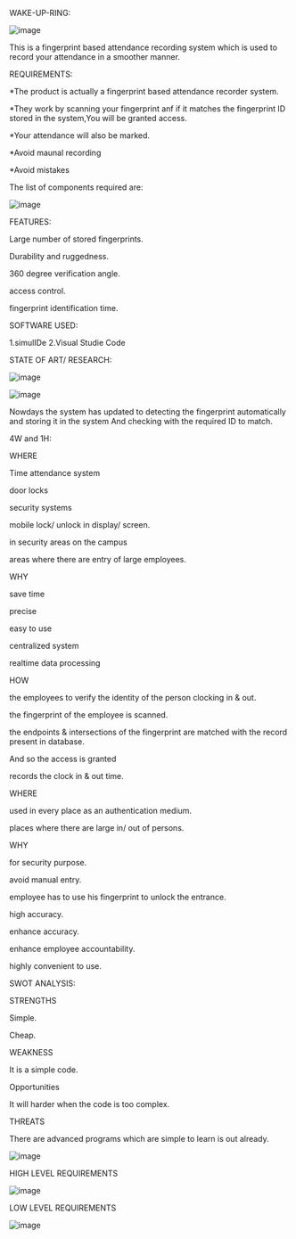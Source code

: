 WAKE-UP-RING:

![image](https://user-images.githubusercontent.com/92036056/144443854-68a23696-1d0f-48a6-82d8-a878a5994afa.png)

This is a fingerprint based attendance recording system which is used to record your attendance in a smoother manner.

REQUIREMENTS:

*The product is actually a fingerprint based attendance recorder system.

*They work by scanning your fingerprint anf if it matches the fingerprint ID stored in the system,You will be granted access.

*Your attendance will also be marked.

*Avoid maunal recording

*Avoid mistakes

The list of components required are:

![image](https://user-images.githubusercontent.com/92036056/144444667-cfd3027c-30d4-4942-889b-34dc6ed6596a.png)

FEATURES:

Large number of stored fingerprints.

Durability and ruggedness.

360 degree verification angle.

access control.

fingerprint identification time.

SOFTWARE USED:

1.simulIDe 2.Visual Studie Code

STATE OF ART/ RESEARCH:

![image](https://user-images.githubusercontent.com/92036056/144445113-10ee4c25-0d9b-4538-bf0b-d32c399f262c.png)


![image](https://user-images.githubusercontent.com/92036056/144445197-b8a42265-08b8-40b3-99ba-5736ce547f6c.png)

Nowdays the system has updated to detecting the fingerprint automatically and storing it in the system
And checking with the required ID to match.


4W and 1H:


WHERE


Time attendance system

door locks

security systems

mobile lock/ unlock in display/ screen.

in security areas on the campus

areas where there are entry of large employees.


WHY

save time

precise

easy to use

centralized system

realtime data processing


HOW

the employees to verify the identity of the person clocking in & out.

the fingerprint of the employee is scanned.

the endpoints & intersections of the fingerprint are matched with the record present in database.

And so the access is granted

records the clock in & out time.


WHERE

used in every place as an authentication medium.

places where there are large in/ out of persons.


WHY

for security purpose.

avoid manual entry.

employee has to use his fingerprint to unlock the entrance.

high accuracy.

enhance accuracy.

enhance employee accountability.

highly convenient to use.


SWOT ANALYSIS:


STRENGTHS

Simple.

Cheap.


WEAKNESS

It is a simple code.

Opportunities

It will harder when the code is too complex.



THREATS

There are advanced programs which are simple to learn is out already.



![image](https://user-images.githubusercontent.com/92036056/144446442-cb1876ab-5b42-4afe-9eb1-f2e57a864721.png)

HIGH LEVEL REQUIREMENTS


![image](https://user-images.githubusercontent.com/92036056/144446556-dd947a32-d506-4a8f-9a17-f5e9f5025ab7.png)


LOW LEVEL REQUIREMENTS

![image](https://user-images.githubusercontent.com/92036056/144446689-b0c6d9f0-6b9c-4bb0-b7e1-031bd88ace03.png)





